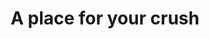 ---
pid: pt369
title: A place for your crush
location_transcription: Love Park
coordinates: "[-75.165406770223, 39.954030110428]"
zipcode: '19124'
gen_neighborhood: North Philadelphia
neighborhood: Juniata,Frankford,Feltonville
outside_phl: 
age: '29'
age_range: 20-29
instagram: 
image_file_name: pt_369.jpg
proposal_transcription: |-
  light over the heart

  Talk for while

  sun set -

  eat dinner
topic: Environment,Love
topic_summary: 0, 0
type: Garden,Interactive,Park,Meal
keywords_other: crush, heart, sunset, dinner
credit: Anais Vargas
image_labels: 
twitter: 
facebook: 
permalink: "/monuments/pt369/"
layout: item-page
---